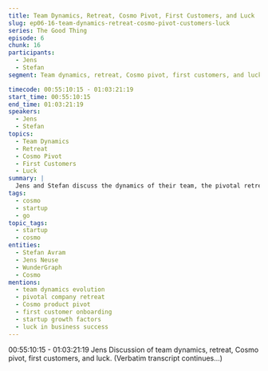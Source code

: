 ```yaml
---
title: Team Dynamics, Retreat, Cosmo Pivot, First Customers, and Luck
slug: ep06-16-team-dynamics-retreat-cosmo-pivot-customers-luck
series: The Good Thing
episode: 6
chunk: 16
participants:
  - Jens
  - Stefan
segment: Team dynamics, retreat, Cosmo pivot, first customers, and luck

timecode: 00:55:10:15 - 01:03:21:19
start_time: 00:55:10:15
end_time: 01:03:21:19
speakers:
  - Jens
  - Stefan
topics:
  - Team Dynamics
  - Retreat
  - Cosmo Pivot
  - First Customers
  - Luck
summary: |
  Jens and Stefan discuss the dynamics of their team, the pivotal retreat that led to the Cosmo pivot, onboarding their first customers, and the role of luck in startup growth and product evolution.
tags:
  - cosmo
  - startup
  - go
topic_tags:
  - startup
  - cosmo
entities:
  - Stefan Avram
  - Jens Neuse
  - WunderGraph
  - Cosmo
mentions:
  - team dynamics evolution
  - pivotal company retreat
  - Cosmo product pivot
  - first customer onboarding
  - startup growth factors
  - luck in business success
---
```


00:55:10:15 - 01:03:21:19
Jens
Discussion of team dynamics, retreat, Cosmo pivot, first customers, and luck. (Verbatim transcript continues...)